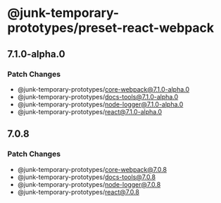 # @junk-temporary-prototypes/preset-react-webpack

## 7.1.0-alpha.0

### Patch Changes

- @junk-temporary-prototypes/core-webpack@7.1.0-alpha.0
- @junk-temporary-prototypes/docs-tools@7.1.0-alpha.0
- @junk-temporary-prototypes/node-logger@7.1.0-alpha.0
- @junk-temporary-prototypes/react@7.1.0-alpha.0

## 7.0.8

### Patch Changes

- @junk-temporary-prototypes/core-webpack@7.0.8
- @junk-temporary-prototypes/docs-tools@7.0.8
- @junk-temporary-prototypes/node-logger@7.0.8
- @junk-temporary-prototypes/react@7.0.8
